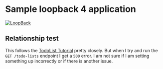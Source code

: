 # Sample loopback 4 application

[![LoopBack](<https://github.com/strongloop/loopback-next/raw/master/docs/site/imgs/branding/Powered-by-LoopBack-Badge-(blue)-@2x.png>)](http://loopback.io/)

## Relationship test

This follows the [TodoList Tutorial](https://loopback.io/doc/en/lb4/todo-list-tutorial.html) pretty closely. But when I try and run the `GET /todo-lists` endpoint I get a `500` error. I am not sure if I am setting something up incorrectly or if there is another issue.
